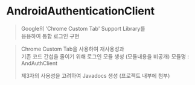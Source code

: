 # AndroidAuthenticationClient

> Google의 'Chrome Custom Tab' Support Library를  
> 응용하여 통합 로그인 구현  
  
> Chrome Custom Tab을 사용하여 재사용성과  
> 기존 코드 간섭을 줄이기 위해 로그인 모듈 생성 (모듈내용을 비공개) 
> 모듈명 : AndAuthClient   
>   
> 제3자의 사용성을 고려하여 Javadocs 생성 (프로젝트 내부에 첨부)  
>  
